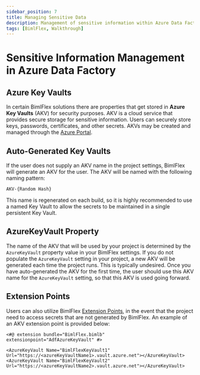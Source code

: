 ```yaml
---
sidebar_position: 7
title: Managing Sensitive Data
description: Management of sensitive information within Azure Data Factory Key Vaults and Extension Points 
tags: [BimlFlex, Walkthrough]
---
```

# Sensitive Information Management in Azure Data Factory

## Azure Key Vaults

In certain BimlFlex solutions there are properties that get stored in **Azure Key Vaults** (AKV) for security purposes. AKV is a cloud service that provides secure storage for sensitive information. Users can securely store keys, passwords, certificates, and other secrets. AKVs may be created and managed through the [Azure Portal](https://portal.azure.com).

## Auto-Generated Key Vaults

If the user does not supply an AKV name in the project settings, BimlFlex will generate an AKV for the user. The AKV will be named with the following naming pattern:

`AKV-{Random Hash}`

This name is regenerated on each build, so it is highly recommended to use a named Key Vault to allow the secrets to be maintained in a single persistent Key Vault.

## AzureKeyVault Property

The name of the AKV that will be used by your project is determined by the `AzureKeyVault` property value in your BimlFlex settings. If you do not populate the `AzureKeyVault` setting in your project, a new AKV will be generated each time the project runs. This is typically undesired. Once you have auto-generated the AKV for the first time, the user should use this AKV name for the `AzureKeyVault` setting, so that this AKV is used going forward.

## Extension Points

Users can also utilize BimlFlex [Extension Points](../concepts/extension-points), in the event that the project need to access secrets that are not generated by BimlFlex. An example of an AKV extension point is provided below:

```biml
<#@ extension bundle="BimlFlex.bimlb" extensionpoint="AdfAzureKeyVault" #>

<AzureKeyVault Name="BimlFlexKeyVault1" Url="https://<azureKeyVaultName1>.vault.azure.net"></AzureKeyVault>
<AzureKeyVault Name="BimlFlexKeyVault2" Url="https://<azureKeyVaultName2>.vault.azure.net"></AzureKeyVault>
```
